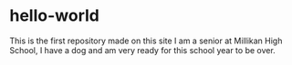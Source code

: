 # hello-world
This is the first repository made on this site
I am a senior at Millikan High School, I have a dog and am very ready for this school year to be over.

